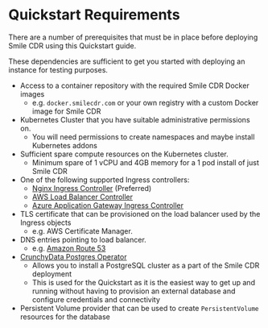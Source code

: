 
# Quickstart Requirements
There are a number of prerequisites that must be in place before deploying
Smile CDR using this Quickstart guide.

These dependencies are sufficient to get you started with deploying an instance for testing purposes.

* Access to a container repository with the required Smile CDR Docker images
    * e.g. `docker.smilecdr.com` or your own registry with a custom Docker image for Smile CDR
* Kubernetes Cluster that you have suitable administrative permissions on.
    * You will need permissions to create namespaces and maybe install Kubernetes addons
* Sufficient spare compute resources on the Kubernetes cluster.
    * Minimum spare of 1 vCPU and 4GB memory for a 1 pod install of just Smile CDR
* One of the following supported Ingress controllers:
    * [Nginx Ingress Controller](https://kubernetes.github.io/ingress-nginx/) (Preferred)
    * [AWS Load Balancer Controller](https://docs.aws.amazon.com/eks/latest/userguide/aws-load-balancer-controller.html)
    * [Azure Application Gateway Ingress Controller](https://azure.github.io/application-gateway-kubernetes-ingress/)
* TLS certificate that can be provisioned on the load balancer used by the Ingress objects
    * e.g. AWS Certificate Manager.
* DNS entries pointing to load balancer.
    * e.g. [Amazon Route 53](https://aws.amazon.com/route53/)
* [CrunchyData Postgres Operator](https://access.crunchydata.com/documentation/postgres-operator/v5/)
    * Allows you to install a PostgreSQL cluster as a part of the Smile CDR deployment
    * This is used for the Quickstart as it is the easiest way to get up and running without
      having to provision an external database and configure credentials and connectivity
* Persistent Volume provider that can be used to create `PersistentVolume` resources for the database
